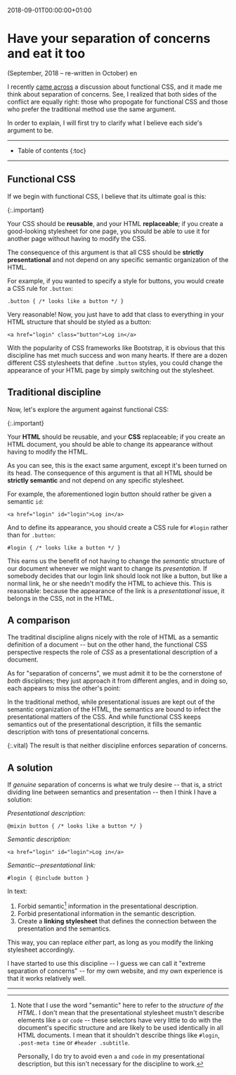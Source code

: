 
2018-09-01T00:00:00+01:00
# Have your separation of concerns and eat it too
(September, 2018 – re-written in October)
en

I recently [came across][l] a discussion about functional CSS, and
it made me think about separation of concerns.  See, I realized
that both sides of the conflict are equally right: those who propogate
for functional CSS and those who prefer the traditional method use
the same argument.

In order to explain, I will first try to clarify what I believe each
side's argument to be.

***
* Table of contents
{:toc}
***

[l]: https://lobste.rs/s/fqkodg/defense_functional_css

## Functional CSS

If we begin with functional CSS, I believe that its ultimate goal
is this:

{:.important}

Your CSS should be **reusable**, and your HTML **replaceable**; if
you create a good-looking stylesheet for one page, you should be
able to use it for another page without having to modify the CSS.

The consequence of this argument is that all CSS should be **strictly
presentational** and not depend on any specific semantic organization
of the HTML.

For example, if you wanted to specify a style for buttons, you would
create a CSS rule for `.button`:

    .button { /* looks like a button */ }

Very reasonable!  Now, you just have to add that class to everything
in your HTML structure that should be styled as a button:

    <a href="login" class="button">Log in</a>

With the popularity of CSS frameworks like Bootstrap, it is obvious
that this discipline has met much success and won many hearts.  If
there are a dozen different CSS stylesheets that define `.button`
styles, you could change the appearance of your HTML page by simply
switching out the stylesheet.

## Traditional discipline

Now, let's explore the argument against functional CSS:

{:.important}

Your **HTML** should be reusable, and your **CSS** replaceable; if
you create an HTML document, you should be able to change its
appearance without having to modify the HTML.

As you can see, this is the exact same argument, except it's been
turned on its head.  The consequence of this argument is that all
HTML should be **strictly semantic** and not depend on any specific
stylesheet.

For example, the aforementioned login button should rather be given
a semantic `id`:

    <a href="login" id="login">Log in</a>

And to define its appearance, you should create a CSS rule for
`#login` rather than for `.button`:

    #login { /* looks like a button */ }

This earns us the benefit of not having to change the *semantic*
structure of our document whenever we might want to change its
*presentation*.  If somebody decides that our login link should
look not like a button, but like a normal link, he or she needn't
modify the HTML to achieve this.  This is reasonable: because the
appearance of the link is a *presentational* issue, it belongs in
the CSS, not in the HTML.

## A comparison

The traditinal discipline aligns nicely with the role of HTML as a
semantic definition of a document -- but on the other hand, the
functional CSS perspective respects the role of *CSS* as a
presentational description of a document.

As for "separation of concerns", we must admit it to be the cornerstone
of *both* disciplines; they just approach it from different angles,
and in doing so, each appears to miss the other's point:

In the traditional method, while presentational issues are kept out
of the semantic organization of the HTML, the semantics are bound
to infect the presentational matters of the CSS.  And while functional
CSS keeps semantics out of the presentational description, it fills
the semantic description with tons of presentational concerns.

{:.vital}
The result is that neither discipline enforces separation of concerns.

## A solution

If *genuine* separation of concerns is what we truly desire -- that
is, a strict dividing line between semantics and presentation --
then I think I have a solution:

*Presentational description:*

    @mixin button { /* looks like a button */ }

*Semantic description:*

    <a href="login" id="login">Log in</a>

*Semantic--presentational link:*

    #login { @include button }

In text:

1.  Forbid semantic[^sem] information in the presentational
    description.
2.  Forbid presentational information in the semantic description.
3.  Create a **linking stylesheet** that defines the connection
    between the presentation and the semantics.

This way, you can replace *either* part, as long as you modify the
linking stylesheet accordingly.

I have started to use this discipline -- I guess we can call it
"extreme separation of concerns" -- for my own website, and my
own experience is that it works relatively well.

***

[^sem]: Note that I use the word "semantic" here to refer to the
    *structure of the HTML*.  I don't mean that the presentational
    stylesheet mustn't describe elements like `a` or `code` -- these
    selectors have very little to do with the document's specific
    structure and are likely to be used identically in all HTML
    documents.  I mean that it shouldn't describe things like
    `#login`, `.post-meta time` or `#header .subtitle`.

    Personally, I do try to avoid even `a` and `code` in my
    presentational description, but this isn't necessary for the
    discipline to work.
